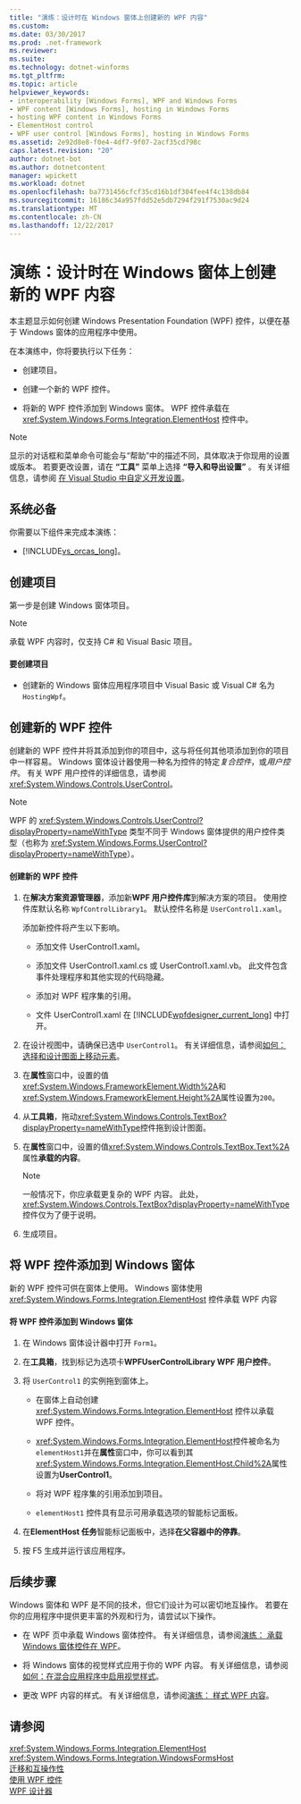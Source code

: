 ```yaml
---
title: "演练：设计时在 Windows 窗体上创建新的 WPF 内容"
ms.custom: 
ms.date: 03/30/2017
ms.prod: .net-framework
ms.reviewer: 
ms.suite: 
ms.technology: dotnet-winforms
ms.tgt_pltfrm: 
ms.topic: article
helpviewer_keywords:
- interoperability [Windows Forms], WPF and Windows Forms
- WPF content [Windows Forms], hosting in Windows Forms
- hosting WPF content in Windows Forms
- ElementHost control
- WPF user control [Windows Forms], hosting in Windows Forms
ms.assetid: 2e92d8e8-f0e4-4df7-9f07-2acf35cd798c
caps.latest.revision: "20"
author: dotnet-bot
ms.author: dotnetcontent
manager: wpickett
ms.workload: dotnet
ms.openlocfilehash: ba7731456cfcf35cd16b1df304fee4f4c138db84
ms.sourcegitcommit: 16186c34a957fdd52e5db7294f291f7530ac9d24
ms.translationtype: MT
ms.contentlocale: zh-CN
ms.lasthandoff: 12/22/2017
---
```

# <a name="walkthrough-creating-new-wpf-content-on-windows-forms-at-design-time"></a>演练：设计时在 Windows 窗体上创建新的 WPF 内容
本主题显示如何创建 Windows Presentation Foundation (WPF) 控件，以便在基于 Windows 窗体的应用程序中使用。  
  
 在本演练中，你将要执行以下任务：  
  
-   创建项目。  
  
-   创建一个新的 WPF 控件。  
  
-   将新的 WPF 控件添加到 Windows 窗体。 WPF 控件承载在 <xref:System.Windows.Forms.Integration.ElementHost> 控件中。  
  
> [!NOTE]
>  显示的对话框和菜单命令可能会与“帮助”中的描述不同，具体取决于你现用的设置或版本。 若要更改设置，请在 **“工具”** 菜单上选择 **“导入和导出设置”** 。 有关详细信息，请参阅 [在 Visual Studio 中自定义开发设置](http://msdn.microsoft.com/en-us/22c4debb-4e31-47a8-8f19-16f328d7dcd3)。  
  
## <a name="prerequisites"></a>系统必备  
 你需要以下组件来完成本演练：  
  
-   [!INCLUDE[vs_orcas_long](../../../../includes/vs-orcas-long-md.md)]。  
  
## <a name="creating-the-project"></a>创建项目  
 第一步是创建 Windows 窗体项目。  
  
> [!NOTE]
>  承载 WPF 内容时，仅支持 C# 和 Visual Basic 项目。  
  
#### <a name="to-create-the-project"></a>要创建项目  
  
-   创建新的 Windows 窗体应用程序项目中 Visual Basic 或 Visual C# 名为`HostingWpf`。  
  
## <a name="creating-a-new-wpf-control"></a>创建新的 WPF 控件  
 创建新的 WPF 控件并将其添加到你的项目中，这与将任何其他项添加到你的项目中一样容易。 Windows 窗体设计器使用一种名为控件的特定*复合控件*，或*用户控件*。 有关 WPF 用户控件的详细信息，请参阅 <xref:System.Windows.Controls.UserControl>。  
  
> [!NOTE]
>  WPF 的 <xref:System.Windows.Controls.UserControl?displayProperty=nameWithType> 类型不同于 Windows 窗体提供的用户控件类型（也称为 <xref:System.Windows.Forms.UserControl?displayProperty=nameWithType>）。  
  
#### <a name="to-create-a-new-wpf-control"></a>创建新的 WPF 控件  
  
1.  在**解决方案资源管理器**，添加新**WPF 用户控件库**到解决方案的项目。 使用控件库默认名称 `WpfControlLibrary1`。 默认控件名称是 `UserControl1.xaml`。  
  
     添加新控件将产生以下影响。  
  
    -   添加文件 UserControl1.xaml。  
  
    -   添加文件 UserControl1.xaml.cs 或 UserControl1.xaml.vb。 此文件包含事件处理程序和其他实现的代码隐藏。  
  
    -   添加对 WPF 程序集的引用。  
  
    -   文件 UserControl1.xaml 在 [!INCLUDE[wpfdesigner_current_long](../../../../includes/wpfdesigner-current-long-md.md)] 中打开。  
  
2.  在设计视图中，请确保已选中 `UserControl1`。 有关详细信息，请参阅[如何： 选择和设计图面上移动元素](http://msdn.microsoft.com/en-us/54cb70b6-b35b-46e4-a0cc-65189399c474)。  
  
3.  在**属性**窗口中，设置的值<xref:System.Windows.FrameworkElement.Width%2A>和<xref:System.Windows.FrameworkElement.Height%2A>属性设置为`200`。  
  
4.  从**工具箱**，拖动<xref:System.Windows.Controls.TextBox?displayProperty=nameWithType>控件拖到设计图面。  
  
5.  在**属性**窗口中，设置的值<xref:System.Windows.Controls.TextBox.Text%2A>属性**承载的内容**。  
  
    > [!NOTE]
    >  一般情况下，你应承载更复杂的 WPF 内容。 此处，<xref:System.Windows.Controls.TextBox?displayProperty=nameWithType> 控件仅为了便于说明。  
  
6.  生成项目。  
  
## <a name="adding-a-wpf-control-to-a-windows-form"></a>将 WPF 控件添加到 Windows 窗体  
 新的 WPF 控件可供在窗体上使用。 Windows 窗体使用 <xref:System.Windows.Forms.Integration.ElementHost> 控件承载 WPF 内容  
  
#### <a name="to-add-a-wpf-control-to-a-windows-form"></a>将 WPF 控件添加到 Windows 窗体  
  
1.  在 Windows 窗体设计器中打开 `Form1`。  
  
2.  在**工具箱**，找到标记为选项卡**WPFUserControlLibrary WPF 用户控件**。  
  
3.  将 `UserControl1` 的实例拖到窗体上。  
  
    -   在窗体上自动创建 <xref:System.Windows.Forms.Integration.ElementHost> 控件以承载 WPF 控件。  
  
    -   <xref:System.Windows.Forms.Integration.ElementHost>控件被命名为`elementHost1`并在**属性**窗口中，你可以看到其<xref:System.Windows.Forms.Integration.ElementHost.Child%2A>属性设置为**UserControl1**。  
  
    -   将对 WPF 程序集的引用添加到项目。  
  
    -   `elementHost1` 控件具有显示可用承载选项的智能标记面板。  
  
4.  在**ElementHost 任务**智能标记面板中，选择**在父容器中的停靠**。  
  
5.  按 F5 生成并运行该应用程序。  
  
## <a name="next-steps"></a>后续步骤  
 Windows 窗体和 WPF 是不同的技术，但它们设计为可以密切地互操作。 若要在你的应用程序中提供更丰富的外观和行为，请尝试以下操作。  
  
-   在 WPF 页中承载 Windows 窗体控件。 有关详细信息，请参阅[演练： 承载 Windows 窗体控件在 WPF](../../../../docs/framework/wpf/advanced/walkthrough-hosting-a-windows-forms-control-in-wpf.md)。  
  
-   将 Windows 窗体的视觉样式应用于你的 WPF 内容。 有关详细信息，请参阅[如何：在混合应用程序中启用视觉样式](../../../../docs/framework/wpf/advanced/how-to-enable-visual-styles-in-a-hybrid-application.md)。  
  
-   更改 WPF 内容的样式。 有关详细信息，请参阅[演练： 样式 WPF 内容](../../../../docs/framework/winforms/advanced/walkthrough-styling-wpf-content.md)。  
  
## <a name="see-also"></a>请参阅  
 <xref:System.Windows.Forms.Integration.ElementHost>  
 <xref:System.Windows.Forms.Integration.WindowsFormsHost>  
 [迁移和互操作性](../../../../docs/framework/wpf/advanced/migration-and-interoperability.md)  
 [使用 WPF 控件](../../../../docs/framework/winforms/advanced/using-wpf-controls.md)  
 [WPF 设计器](http://msdn.microsoft.com/en-us/c6c65214-8411-4e16-b254-163ed4099c26)
